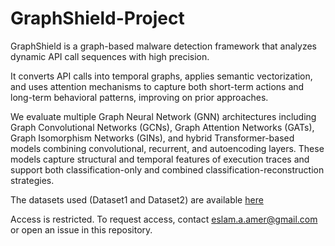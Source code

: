 # GraphShield-Project
GraphShield is a graph-based malware detection framework that analyzes dynamic API call sequences with high precision.

It converts API calls into temporal graphs, applies semantic vectorization, and uses attention mechanisms to capture both short-term actions and long-term behavioral patterns, improving on prior approaches.

We evaluate multiple Graph Neural Network (GNN) architectures including Graph Convolutional Networks (GCNs), Graph Attention Networks (GATs), Graph Isomorphism Networks (GINs), and hybrid Transformer-based models combining convolutional, recurrent, and autoencoding layers. These models capture structural and temporal features of execution traces and support both classification-only and combined classification-reconstruction strategies.

The datasets used (Dataset1 and Dataset2) are available [here](https://github.com/EAMER-79/GraphShield.git)

Access is restricted. To request access, contact eslam.a.amer@gmail.com or open an issue in this repository.
